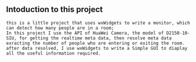 
## Intoduction to this project

    this is a little project that uses wxWidgets to write a monitor, which can detect how many people are in a room;
    In this project I use the API of HuaWei Camera, the model of D2150-10-SIU, for getting the realtime meta data, then resolve meta data exracting the number of people who are entering or exiting the room. after data resolved, I use wxWidgets to write a Simple GUI to diaplay all the useful information required.
    
